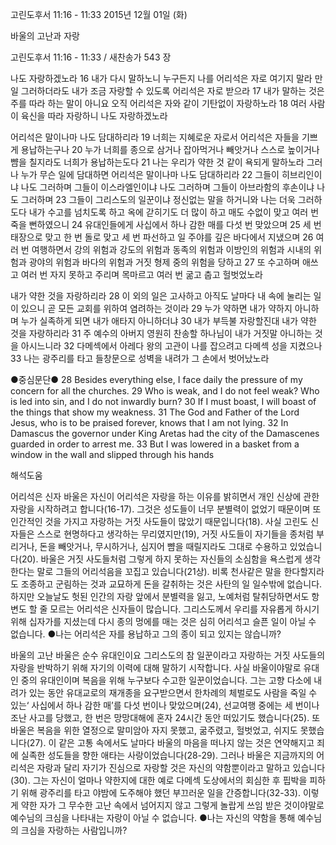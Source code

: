 고린도후서 11:16 - 11:33 
2015년 12월 01일 (화)

바울의 고난과 자랑 



고린도후서 11:16 - 11:33 / 새찬송가 543 장


나도 자랑하겠노라
16 내가 다시 말하노니 누구든지 나를 어리석은 자로 여기지 말라 만일 그러하더라도 내가 조금 자랑할 수 있도록 어리석은 자로 받으라 17 내가 말하는 것은 주를 따라 하는 말이 아니요 오직 어리석은 자와 같이 기탄없이 자랑하노라 18 여러 사람이 육신을 따라 자랑하니 나도 자랑하겠노라 

어리석은 말이나마 나도 담대하리라 
19 너희는 지혜로운 자로서 어리석은 자들을 기쁘게 용납하는구나 20 누가 너희를 종으로 삼거나 잡아먹거나 빼앗거나 스스로 높이거나 뺨을 칠지라도 너희가 용납하는도다 21 나는 우리가 약한 것 같이 욕되게 말하노라 그러나 누가 무슨 일에 담대하면 어리석은 말이나마 나도 담대하리라 22 그들이 히브리인이냐 나도 그러하며 그들이 이스라엘인이냐 나도 그러하며 그들이 아브라함의 후손이냐 나도 그러하며 23 그들이 그리스도의 일꾼이냐 정신없는 말을 하거니와 나는 더욱 그러하도다 내가 수고를 넘치도록 하고 옥에 갇히기도 더 많이 하고 매도 수없이 맞고 여러 번 죽을 뻔하였으니 24 유대인들에게 사십에서 하나 감한 매를 다섯 번 맞았으며 25 세 번 태장으로 맞고 한 번 돌로 맞고 세 번 파선하고 일 주야를 깊은 바다에서 지냈으며 26 여러 번 여행하면서 강의 위험과 강도의 위험과 동족의 위험과 이방인의 위험과 시내의 위험과 광야의 위험과 바다의 위험과 거짓 형제 중의 위험을 당하고 27 또 수고하며 애쓰고 여러 번 자지 못하고 주리며 목마르고 여러 번 굶고 춥고 헐벗었노라 

내가 약한 것을 자랑하리라
28 이 외의 일은 고사하고 아직도 날마다 내 속에 눌리는 일이 있으니 곧 모든 교회를 위하여 염려하는 것이라 29 누가 약하면 내가 약하지 아니하며 누가 실족하게 되면 내가 애타지 아니하더냐 30 내가 부득불 자랑할진대 내가 약한 것을 자랑하리라 31 주 예수의 아버지 영원히 찬송할 하나님이 내가 거짓말 아니하는 것을 아시느니라 32 다메섹에서 아레다 왕의 고관이 나를 잡으려고 다메섹 성을 지켰으나 33 나는 광주리를 타고 들창문으로 성벽을 내려가 그 손에서 벗어났노라

●중심문단● 28 Besides everything else, I face daily the pressure of my concern for all the churches. 29 Who is weak, and I do not feel weak? Who is led into sin, and I do not inwardly burn? 30 If I must boast, I will boast of the things that show my weakness. 31 The God and Father of the Lord Jesus, who is to be praised forever, knows that I am not lying. 32 In Damascus the governor under King Aretas had the city of the Damascenes guarded in order to arrest me. 33 But I was lowered in a basket from a window in the wall and slipped through his hands

해석도움





어리석은 신자 
바울은 자신이 어리석은 자랑을 하는 이유를 밝히면서 개인 신상에 관한 자랑을 시작하려고 합니다(16-17). 그것은 성도들이 너무 분별력이 없었기 때문이며 또 인간적인 것을 가지고 자랑하는 거짓 사도들이 많았기 때문입니다(18). 사실 고린도 신자들은 스스로 현명하다고 생각하는 무리였지만(19), 거짓 사도들이 자기들을 종처럼 부리거나, 돈을 빼앗거나, 무시하거나, 심지어 뺨을 때릴지라도 그대로 수용하고 있었습니다(20). 바울은 거짓 사도들처럼 그렇게 하지 못하는 자신들의 소심함을 욕스럽게 생각한다는 말로 그들의 어리석음을 꼬집고 있습니다(21상). 비록 천사같은 말을 한다할지라도 조종하고 군림하는 것과 교묘하게 돈을 갈취하는 것은 사탄의 일 일수밖에 없습니다. 하지만 오늘날도 헛된 인간의 자랑 앞에서 분별력을 잃고, 노예처럼 탈취당하면서도 항변도 할 줄 모르는 어리석은 신자들이 많습니다. 그리스도께서 우리를 자유롭게 하시기 위해 십자가를 지셨는데 다시 종의 멍에를 매는 것은 심히 어리석고 슬픈 일이 아닐 수 없습니다. 
●나는 어리석은 자를 용납하고 그의 종이 되고 있지는 않습니까?

바울의 고난 
바울은 순수 유대인이요 그리스도의 참 일꾼이라고 자랑하는 거짓 사도들의 자랑을 반박하기 위해 자기의 이력에 대해 말하기 시작합니다. 사실 바울이야말로 유대인 중의 유대인이며 복음을 위해 누구보다 수고한 일꾼이었습니다. 그는 고향 다소에 내려가 있는 동안 유대교로의 재개종을 요구받으면서 한차례의 체벌로도 사람을 죽일 수 있는‘ 사십에서 하나 감한 매’를 다섯 번이나 맞았으며(24), 선교여행 중에는 세 번이나 조난 사고를 당했고, 한 번은 망망대해에 혼자 24시간 동안 떠있기도 했습니다(25). 또 바울은 복음을 위한 열정으로 말미암아 자지 못했고, 굶주렸고, 헐벗었고, 쉬지도 못했습니다(27). 이 같은 고통 속에서도 날마다 바울의 마음을 떠나지 않는 것은 연약해지고 죄에 실족한 성도들을 향한 애타는 사랑이었습니다(28-29). 그러나 바울은 지금까지의 어리석은 자랑과 달리 자기가 진심으로 자랑할 것은 자신의 약함뿐이라고 말하고 있습니다(30). 그는 자신이 얼마나 약한지에 대한 예로 다메섹 도상에서의 회심한 후 핍박을 피하기 위해 광주리를 타고 야밤에 도주해야 했던 부끄러운 일을 간증합니다(32-33). 이렇게 약한 자가 그 무수한 고난 속에서 넘어지지 않고 그렇게 놀랍게 쓰임 받은 것이야말로 예수님의 크심을 나타내는 자랑이 아닐 수 없습니다.
●나는 자신의 약함을 통해 예수님의 크심을 자랑하는 사람입니까?